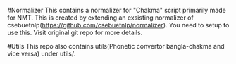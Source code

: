 #Normalizer
This contains a normalizer for "Chakma" script primarily made for NMT. This is created by extending an exsisting normalizer of csebuetnlp(https://github.com/csebuetnlp/normalizer). You need to setup to use this. Visit original git repo for more details.

#Utils
This repo also contains utils(Phonetic convertor bangla-chakma and vice versa) under utils/.
